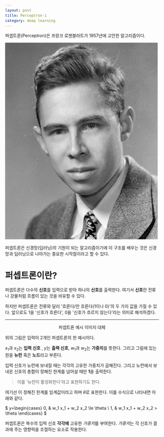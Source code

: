 ```yaml
---
layout: post
title: Perceptron-1
category: deep learning
---
```


퍼셉트론(Perceptron)은 프랑크 로젠블라트가 1957년에 고안한 알고리즘이다.

<img src="/images/study/machine_learning/deep_learning/2022-12-26-frank-rosenblatt.jpg" 
     title="Frank Rosenblatt"
     alt="Frank Rosenblatt"
     class="img_center"/>

퍼셉트론은 신경망(딥러닝)의 기원이 되는 알고리즘이기에 이 구조를 배우는 것은 신경망과 딥러닝으로 나아가는 중요한 시작점이라고 할 수 있다.

# 퍼셉트론이란?
퍼셉트론은 다수의 **신호**를 입력으로 받아 하나의 **신호**를 출력한다. 여기서 **신호**란 전류나 강물처럼 흐름이 있는 것을 비유할 수 있다.

하지만 퍼셉트론은 전류와 달리 '흐른다/안 흐른다(1이나 0)'의 두 가지 값을 가질 수 있다. 앞으로도 1을 '신호가 흐른다', 0을 '신호가 흐르지 않는다'라는 의미로 해석하겠다.

---

<center>

퍼셉트론 예시 이미지 대체

</center>

위의 그림은 입력이 2개인 퍼셉트론의 한 예시이다.

$x_1$과 $x_2$는 **입력 신호** , $y$는 **출력 신호**, $w_1$과 $w_2$는 **가중치**를 뜻한다. 그리고 그림에 있는 원을 **뉴런** 혹은 **노드**라고 부른다.

입력 신호가 뉴런에 보내질 때는 각각의 고유한 가중치가 곱해진다. 그리고 뉴런에서 보내온 신호의 총합이 정해진 한계를 넘어설 때만 **1**을 출력한다.

> 이를 '뉴런이 활성화한다'라고 표현하기도 한다.

여기선 이 정해진 한계를 임계값이라고 하며 $\theta$로 표현한다. 이를 수식으로 나타내면 아래와 같다.

$
y=\begin{cases}
0, & w_1 x_1 + w_2 x_2 \le \theta \\
1, & w_1 x_1 + w_2 x_2 > \theta \end{cases}
$

퍼셉트론은 복수의 입력 신호 **각각에** 고유한 *가중치*를 부여한다. *가중치*는 각 신호가 결과에 주는 영향력을 조절하는 요소로 작용한다.